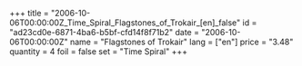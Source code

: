 +++
title = "2006-10-06T00:00:00Z_Time_Spiral_Flagstones_of_Trokair_[en]_false"
id = "ad23cd0e-6871-4ba6-b5bf-cfd14f8f71b2"
date = "2006-10-06T00:00:00Z"
name = "Flagstones of Trokair"
lang = ["en"]
price = "3.48"
quantity = 4
foil = false
set = "Time Spiral"
+++
